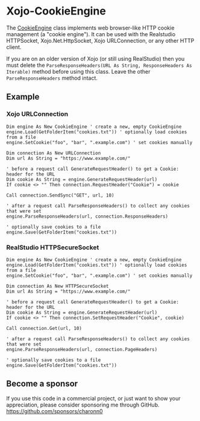 # Xojo-CookieEngine

The [CookieEngine](https://github.com/charonn0/Xojo-CookieEngine/wiki/CookieEngine) class implements web browser-like HTTP cookie management (a "cookie engine"). It can be used with the Realstudio HTTPSocket, Xojo.Net.HttpSocket, Xojo URLConnection, or any other HTTP client.

If you are on an older version of Xojo (or still using RealStudio) then you must delete the `ParseResponseHeaders(URL As String, ResponseHeaders As Iterable)` method before using this class. Leave the other `ParseResponseHeaders` method intact.

## Example

### Xojo URLConnection
```realbasic
Dim engine As New CookieEngine ' create a new, empty CookieEngine
engine.Load(GetFolderItem("cookies.txt")) ' optionally load cookies from a file
engine.SetCookie("foo", "bar", ".example.com") ' set cookies manually

Dim connection As New URLConnection
Dim url As String = "https://www.example.com/"

' before a request call GenerateRequestHeader() to get a Cookie: header for the URL
Dim cookie As String = engine.GenerateRequestHeader(url)
If cookie <> "" Then connection.RequestHeader("Cookie") = cookie

Call connection.SendSync("GET", url, 10)

' after a request call ParseResponseHeaders() to collect any cookies that were set
engine.ParseResponseHeaders(url, connection.ResponseHeaders)

' optionally save cookies to a file
engine.Save(GetFolderItem("cookies.txt"))

```

### RealStudio HTTPSecureSocket
```realbasic
Dim engine As New CookieEngine ' create a new, empty CookieEngine
engine.Load(GetFolderItem("cookies.txt")) ' optionally load cookies from a file
engine.SetCookie("foo", "bar", ".example.com") ' set cookies manually

Dim connection As New HTTPSecureSocket
Dim url As String = "https://www.example.com/"

' before a request call GenerateRequestHeader() to get a Cookie: header for the URL
Dim cookie As String = engine.GenerateRequestHeader(url)
If cookie <> "" Then connection.SetRequestHeader("Cookie", cookie)

Call connection.Get(url, 10)

' after a request call ParseResponseHeaders() to collect any cookies that were set
engine.ParseResponseHeaders(url, connection.PageHeaders)

' optionally save cookies to a file
engine.Save(GetFolderItem("cookies.txt"))
```

## Become a sponsor
If you use this code in a commercial project, or just want to show your appreciation, please consider sponsoring me through GitHub. https://github.com/sponsors/charonn0
